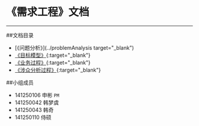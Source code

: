 # 《需求工程》文档

---
##文档目录

* [《问题分析》](../problemAnalysis target="_blank")
* [《目标模型》](../goalModel){:target="_blank"}
* [《业务过程》](../businessProcess){:target="_blank"}
* [《涉众分析过程》](../stakeholderAnalysis){:target="_blank"}


##小组成员
* 141250106 申彬 `PM`
* 141250042 韩梦虞
* 141250043 韩奇
* 141250110 侍硕


